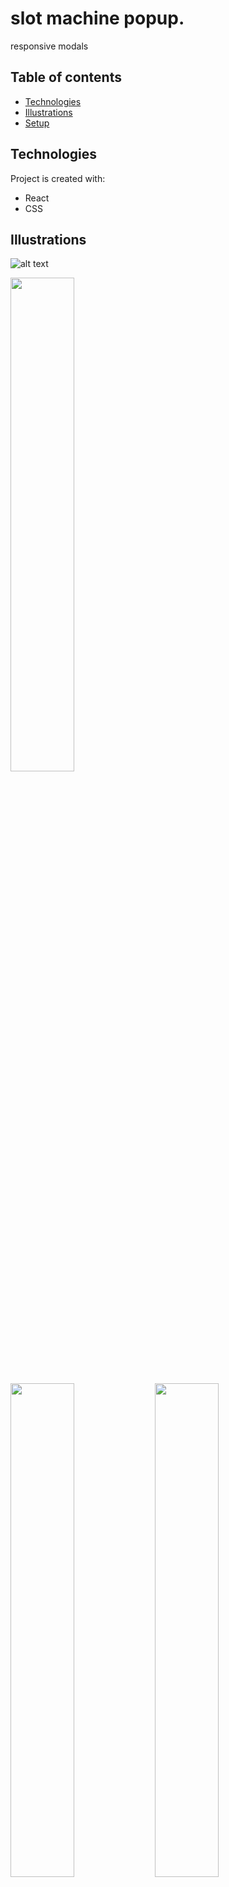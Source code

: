 # slot machine popup.
responsive modals

## Table of contents
* [Technologies](#technologies)
* [Illustrations](#illustrations)
* [Setup](#setup)

## Technologies
Project is created with:
- React
- CSS

## Illustrations

![alt text](https://github.com/georginapuig/slot-machine-poopup/blob/master/src/images/1.png)

<p float="left">
  <img src="https://github.com/georginapuig/slot-machine-poopup/blob/master/src/images/2.png" width="45%" />
</p>

<p float="left">
  <img src="https://github.com/georginapuig/slot-machine-poopup/blob/master/src/images/3.png" width="45%" />
  <img src="https://github.com/georginapuig/slot-machine-poopup/blob/master/src/images/4.png" width="45%" />
</p>

<p float="left">
  <img src="https://github.com/georginapuig/slot-machine-poopup/blob/master/src/images/5.png" width="45%" />
  <img src="https://github.com/georginapuig/slot-machine-poopup/blob/master/src/images/6.png" width="45%" />
</p>

## Setup

```bash
npm install
```

To start

```bash
npm start
```
